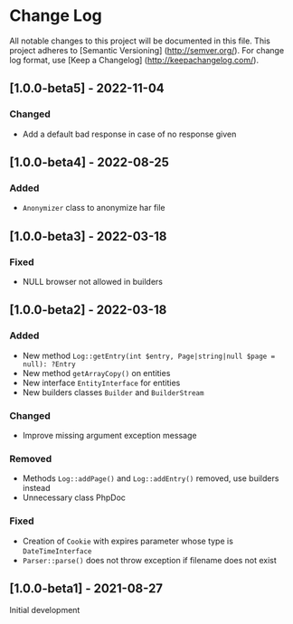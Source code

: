 # Change Log

All notable changes to this project will be documented in this file. This project adheres
to [Semantic Versioning] (http://semver.org/). For change log format,
use [Keep a Changelog] (http://keepachangelog.com/).

## [1.0.0-beta5] - 2022-11-04

### Changed

- Add a default bad response in case of no response given

## [1.0.0-beta4] - 2022-08-25

### Added

- `Anonymizer` class to anonymize har file

## [1.0.0-beta3] - 2022-03-18

### Fixed

- NULL browser not allowed in builders

## [1.0.0-beta2] - 2022-03-18

### Added

- New method `Log::getEntry(int $entry, Page|string|null $page = null): ?Entry`
- New method `getArrayCopy()` on entities
- New interface `EntityInterface` for entities
- New builders classes `Builder` and `BuilderStream`

### Changed

- Improve missing argument exception message

### Removed

- Methods `Log::addPage()` and `Log::addEntry()` removed, use builders instead
- Unnecessary class PhpDoc

### Fixed

- Creation of `Cookie` with expires parameter whose type is `DateTimeInterface`
- `Parser::parse()` does not throw exception if filename does not exist

## [1.0.0-beta1] - 2021-08-27

Initial development
